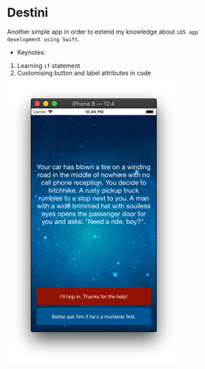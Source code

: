# Destini #

Another simple app in order to extend my knowledge about `iOS app development using Swift`. 

* Keynotes:
1. Learning `if` statement
2. Customising button and label attributes in code

![Destini.png](img/Destini.png)
